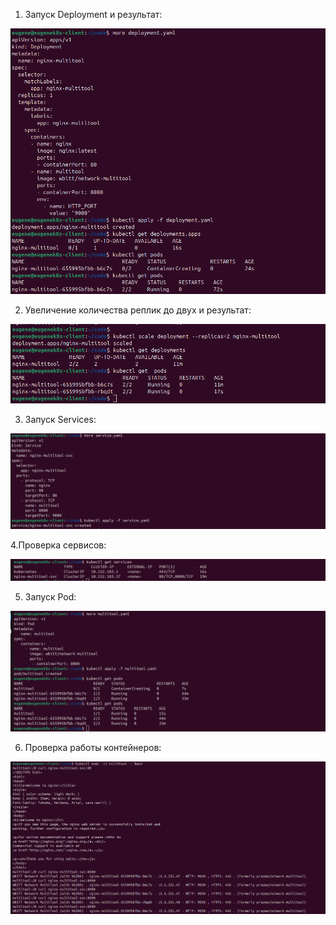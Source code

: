 1. Запуск Deployment и результат:


![alt text](20.png)


2. Увеличение количества реплик до двух и результат:


![alt text](21.png)


3. Запуск Services:


![alt text](22.png) 


4.Проверка сервисов:


![alt text](23.png)

5. Запуск Pod:


![alt text](24.png) 

6. Проверка работы контейнеров:


![alt text](25.png)
